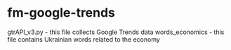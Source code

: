 # fm-google-trends

gtrAPI_v3.py - this file collects Google Trends data
words_economics - this file contains Ukrainian words related to the economy
